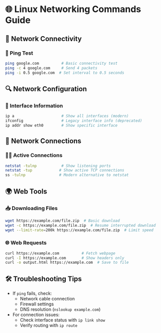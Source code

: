 # 🌐 Linux Networking Commands Guide

## 🔌 Network Connectivity
### 🏓 Ping Test
```bash
ping google.com          # Basic connectivity test
ping -c 4 google.com     # Send 4 packets
ping -i 0.5 google.com  # Set interval to 0.5 seconds
```

## 🔍 Network Configuration
### 📡 Interface Information
```bash
ip a                     # Show all interfaces (modern)
ifconfig                 # Legacy interface info (deprecated)
ip addr show eth0        # Show specific interface
```

## 🚪 Network Connections
### 🕵️‍♂️ Active Connections
```bash
netstat -tulnp           # Show listening ports
netstat -tup            # Show active TCP connections
ss -tulnp               # Modern alternative to netstat
```

## 🌍 Web Tools
### 📥 Downloading Files
```bash
wget https://example.com/file.zip  # Basic download
wget -c https://example.com/file.zip  # Resume interrupted download
wget --limit-rate=200k https://example.com/file.zip  # Limit speed
```

### 🌐 Web Requests
```bash
curl https://example.com          # Fetch webpage
curl -I https://example.com       # Show headers only
curl -o output.html https://example.com  # Save to file
```

## 🛠️ Troubleshooting Tips
- If `ping` fails, check:
  - Network cable connection
  - Firewall settings
  - DNS resolution (`nslookup example.com`)
- For connection issues:
  - Check interface status with `ip link show`
  - Verify routing with `ip route`